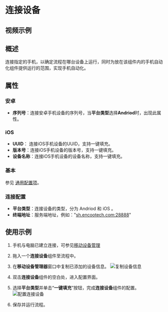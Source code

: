 # 连接设备

## 视频示例

## 概述

连接指定的手机，以确定流程在哪台设备上运行，同时为放在该组件内的手机自动化组件提供运行的范围，实现手机自动化。

## 属性

### 安卓

- **序列号**：连接安卓手机设备的序列号，当**平台类型**选择**Andriod**时，出现此属性。

### iOS

- **UUID**： 连接iOS手机设备的UUID，支持一键填充。
- **版本号**：连接iOS手机设备的版本号，支持一键填充。
- **设备名称**：连接iOS手机设备的设备名称，支持一键填充。

### 基本

参见 [通用配置项](../Appendix/CommonConfigurationItems.md)。

### 连接配置

- **平台类型**：连接设备的类型，分为 Andriod 和 iOS 。
- **终端地址**：服务端地址，例如："<sh.encootech.com:28888>"

## 使用示例

1. 手机与电脑已建立连接，可参见[移动设备管理](../../Studio/process/developProject/MobileDevicesManage/Download.md)

2. 拖入一个**连接设备**组件至流程中。
3. 在**移动设备管理器**窗口中复制已添加的设备信息。
   ![复制设备信息](https://docimages.blob.core.chinacloudapi.cn/images/Activities/copydeviceinformation20201222.png)

4. 双击**连接设备**组件的空白处，进入配置界面。
5. 选择**平台类型**并单击“**一键填充**”按钮，完成**连接设备**组件的配置。  
   ![配置连接设备](https://docimages.blob.core.chinacloudapi.cn/images/Activities/settingconnectservice20201222.png)

6. 保存并运行流程。
